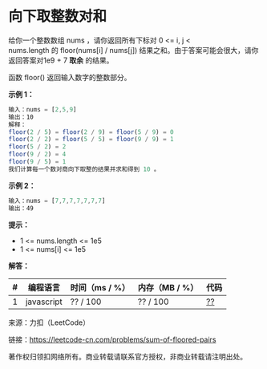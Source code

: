 # 向下取整数对和

给你一个整数数组 nums ，请你返回所有下标对 0 <= i, j < nums.length 的 floor(nums[i] / nums[j]) 结果之和。由于答案可能会很大，请你返回答案对1e9 + 7 **取余** 的结果。

函数 floor() 返回输入数字的整数部分。

**示例 1：**

``` javascript
输入：nums = [2,5,9]
输出：10
解释：
floor(2 / 5) = floor(2 / 9) = floor(5 / 9) = 0
floor(2 / 2) = floor(5 / 5) = floor(9 / 9) = 1
floor(5 / 2) = 2
floor(9 / 2) = 4
floor(9 / 5) = 1
我们计算每一个数对商向下取整的结果并求和得到 10 。
```

**示例 2：**

``` javascript
输入：nums = [7,7,7,7,7,7,7]
输出：49
```

**提示：**

- 1 <= nums.length <= 1e5
- 1 <= nums[i] <= 1e5

**解答：**

**#**|**编程语言**|**时间（ms / %）**|**内存（MB / %）**|**代码**
--|--|--|--|--
1|javascript|?? / 100|?? / 100|[??](./javascript/ac_v1.js)

来源：力扣（LeetCode）

链接：https://leetcode-cn.com/problems/sum-of-floored-pairs

著作权归领扣网络所有。商业转载请联系官方授权，非商业转载请注明出处。

